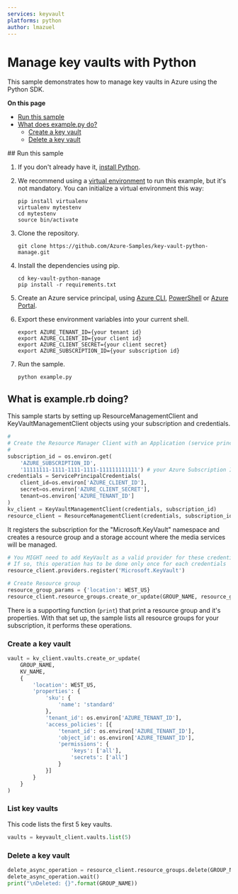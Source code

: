 ```yaml
---
services: keyvault
platforms: python
author: lmazuel
---
```


# Manage key vaults with Python

This sample demonstrates how to manage key vaults in Azure using the Python SDK.

**On this page**

- [Run this sample](#run)
- [What does example.py do?](#example)
    - [Create a key vault](#create)
    - [Delete a key vault](#delete)

<a id="run"/>
## Run this sample

1. If you don't already have it, [install Python](https://www.python.org/downloads/).

2. We recommend using a [virtual environment](https://docs.python.org/3/tutorial/venv.html) to run this example, but it's not mandatory. You can initialize a virtual environment this way:

    ```
    pip install virtualenv
    virtualenv mytestenv
    cd mytestenv
    source bin/activate
    ```

3. Clone the repository.

    ```
    git clone https://github.com/Azure-Samples/key-vault-python-manage.git
    ```

4. Install the dependencies using pip.

    ```
    cd key-vault-python-manage
    pip install -r requirements.txt
    ```

5. Create an Azure service principal, using 
[Azure CLI](http://azure.microsoft.com/documentation/articles/resource-group-authenticate-service-principal-cli/),
[PowerShell](http://azure.microsoft.com/documentation/articles/resource-group-authenticate-service-principal/)
or [Azure Portal](http://azure.microsoft.com/documentation/articles/resource-group-create-service-principal-portal/).

6. Export these environment variables into your current shell. 

    ```
    export AZURE_TENANT_ID={your tenant id}
    export AZURE_CLIENT_ID={your client id}
    export AZURE_CLIENT_SECRET={your client secret}
    export AZURE_SUBSCRIPTION_ID={your subscription id}
    ```

7. Run the sample.

    ```
    python example.py
    ```

<a id="example"></a>
## What is example.rb doing?

This sample starts by setting up ResourceManagementClient and KeyVaultManagementClient objects using your subscription and credentials.

```python
#
# Create the Resource Manager Client with an Application (service principal) token provider
#
subscription_id = os.environ.get(
    'AZURE_SUBSCRIPTION_ID',
    '11111111-1111-1111-1111-111111111111') # your Azure Subscription Id
credentials = ServicePrincipalCredentials(
    client_id=os.environ['AZURE_CLIENT_ID'],
    secret=os.environ['AZURE_CLIENT_SECRET'],
    tenant=os.environ['AZURE_TENANT_ID']
)
kv_client = KeyVaultManagementClient(credentials, subscription_id)
resource_client = ResourceManagementClient(credentials, subscription_id)
```

It registers the subscription for the "Microsoft.KeyVault" namespace
and creates a resource group and a storage account where the media services will be managed.

```python
# You MIGHT need to add KeyVault as a valid provider for these credentials
# If so, this operation has to be done only once for each credentials
resource_client.providers.register('Microsoft.KeyVault')

# Create Resource group
resource_group_params = {'location': WEST_US}
resource_client.resource_groups.create_or_update(GROUP_NAME, resource_group_params)
```

There is a supporting function (`print`) that print a resource group and it's properties.
With that set up, the sample lists all resource groups for your subscription, it performs these operations.

<a id="create"></a>
### Create a key vault

```python
vault = kv_client.vaults.create_or_update(
    GROUP_NAME,
    KV_NAME,
    {
        'location': WEST_US,
        'properties': {
            'sku': {
                'name': 'standard'
            },
            'tenant_id': os.environ['AZURE_TENANT_ID'],
            'access_policies': [{
                'tenant_id': os.environ['AZURE_TENANT_ID'],
                'object_id': os.environ['AZURE_TENANT_ID'],
                'permissions': {
                    'keys': ['all'],
                    'secrets': ['all']
                }
            }]
        }
    }
)
```

<a id="list"></a>
### List key vaults

This code lists the first 5 key vaults.

```python
vaults = keyvault_client.vaults.list(5)
```

<a id="delete"></a>
### Delete a key vault

```python
delete_async_operation = resource_client.resource_groups.delete(GROUP_NAME)
delete_async_operation.wait()
print("\nDeleted: {}".format(GROUP_NAME))
```
